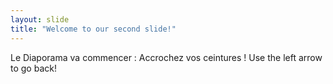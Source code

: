 ```yaml
---
layout: slide
title: "Welcome to our second slide!"
---
```

Le Diaporama va commencer : Accrochez vos ceintures !
Use the left arrow to go back!
